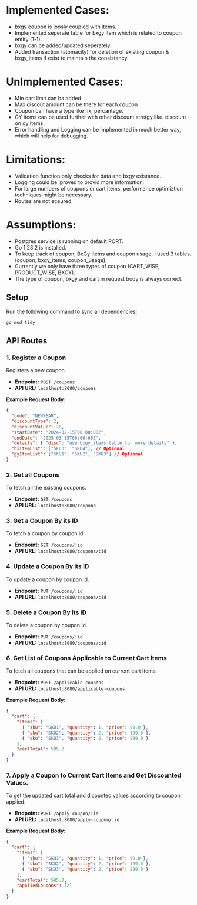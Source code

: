 # Implemented Cases:

- bxgy coupon is loosly coupled with items.
- Implemented seperate table for bxgy item which is related to coupon entity (1-1).
- bxgy can be added/updated seperately.
- Added transaction (atomacity) for deletion of existing coupon & bxgy_items if exist to maintain the consistancy.

# UnImplemented Cases:

- Min cart limit can ba added
- Max discout amount can be there for each coupon
- Coupon can have a type like fix, percantage.
- GY items can be used further with other discount stretgy like. discount on gy items.
- Error handling and Logging can be implemented in much better way, which will help for debugging.

# Limitations:

- Validation function only checks for data and bxgy existance.
- Logging could be iproved to provid more information.
- For large numbers of coupons or cart items, performance optimiztion techniques might be necessary.
- Routes are not sceured.

# Assumptions:

- Postgres service is running on default PORT.
- Go 1.23.2 is installed.
- To keep track of coupon, BxGy Items and coupon usage, I used 3 tables. (coupon, bxgy_items, coupon_usage).
- Currently we only have three types of coupon (CART_WISE, PRODUCT_WISE, BXGY).
- The type of coupon, bxgy and cart in request body is always correct.

## Setup

Run the following command to sync all dependencies:

```bash
go mod tidy
```

## API Routes

### 1. Register a Coupon

Registers a new coupon.

- **Endpoint:** `POST /coupons`
- **API URL:** `localhost:8080/coupons`

**Example Request Body:**

```json
{
  "code": "NEWYEAR",
  "discountType": 2,
  "discountValue": 20,
  "startDate": "2024-02-15T00:00:00Z",
  "endDate": "2025-03-15T00:00:00Z",
  "details": { "disc": "use bxgy_items table for more details" },
  "bxItemList": ["SKU3", "SKU4"], // Optional
  "gyItemList": ["SKU1", "SKU2", "SKU3"] // Optional
}
```

### 2. Get all Coupons

To fetch all the existing coupons.

- **Endpoint:** `GET /coupons`
- **API URL:** `localhost:8080/coupons`

### 3. Get a Coupon By its ID

To fetch a coupon by coupon id.

- **Endpoint:** `GET /coupons/:id`
- **API URL:** `localhost:8080/coupons/:id`

### 4. Update a Coupon By its ID

To update a coupon by coupon id.

- **Endpoint:** `PUT /coupons/:id`
- **API URL:** `localhost:8080/coupons/:id`

### 5. Delete a Coupon By its ID

To delete a coupon by coupon id.

- **Endpoint:** `PUT /coupons/:id`
- **API URL:** `localhost:8080/coupons/:id`

### 6. Get List of Coupons Applicable to Current Cart Items

To fetch all coupons that can be applied on current cart items.

- **Endpoint:** `POST /applicable-coupons`
- **API URL:** `localhost:8080/applicable-coupons`

**Example Request Body:**

```json
{
  "cart": {
    "items": [
      { "sku": "SKU1", "quantity": 1, "price": 99.0 },
      { "sku": "SKU2", "quantity": 2, "price": 199.0 },
      { "sku": "SKU3", "quantity": 2, "price": 299.0 }
    ],
    "cartTotal": 595.0
  }
}
```

### 7. Apply a Coupon to Current Cart Items and Get Discounted Values.

To get the updated cart total and dicounted values according to coupon applied.

- **Endpoint:** `POST /apply-coupon/:id`
- **API URL:** `localhost:8080/apply-coupon/:id`

**Example Request Body:**

```json
{
  "cart": {
    "items": [
      { "sku": "SKU1", "quantity": 1, "price": 99.0 },
      { "sku": "SKU2", "quantity": 2, "price": 199.0 },
      { "sku": "SKU3", "quantity": 2, "price": 299.0 }
    ],
    "cartTotal": 595.0,
    "appliedCoupons": [2]
  }
}
```

